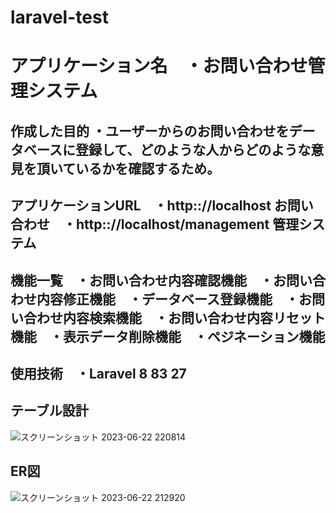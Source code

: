# laravel-test
# アプリケーション名　・お問い合わせ管理システム
## 作成した目的  ・ユーザーからのお問い合わせをデータベースに登録して、どのような人からどのような意見を頂いているかを確認するため。
## アプリケーションURL　・http:://localhost お問い合わせ　・http:://localhost/management 管理システム
## 機能一覧　・お問い合わせ内容確認機能　・お問い合わせ内容修正機能　・データベース登録機能　・お問い合わせ内容検索機能　・お問い合わせ内容リセット機能　・表示データ削除機能　・ペジネーション機能
## 使用技術　・Laravel 8 83 27
## テーブル設計
![スクリーンショット 2023-06-22 220814](https://github.com/mitsuun0121/laravel-test/assets/130974761/57c79940-a26e-4716-8d7a-fa1d7792b479)
## ER図
![スクリーンショット 2023-06-22 212920](https://github.com/mitsuun0121/laravel-test/assets/130974761/77a5f7cc-1375-4c56-98b8-7c3ea36e223c)

